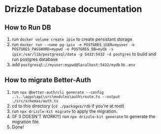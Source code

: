 # Drizzle Database documentation

## How to Run DB

1. run `docker volume create ipix` to create persistant storage
2. run `docker run --name pg-ipix -e POSTGRES_USER=myuser -e POSTGRES_PASSWORD=mypwd -e POSTGRES_DB=mydb -v ipix:/var/lib/postgresql/data -p 5432:5432 -d postgres` to build and run postgres database
3. add `postgresql://myuser:mypwd@localhost:5432/mydb` to `.env`

## How to migrate Better-Auth

1. run `npx @better-auth/cli generate --config ..\..\apps\api\src\modules\auth\route.ts --output ./src/schemas/auth.ts`
2. cd to this directory (`cd ./packages/rdb` if you're at root)
3. run `npx drizzle-kit migrate` to apply the migration.
4. (IF 3 DOESN'T WORK!!!) run `npx drizzle-kit generate` to generate the migration file.
5. Done!
